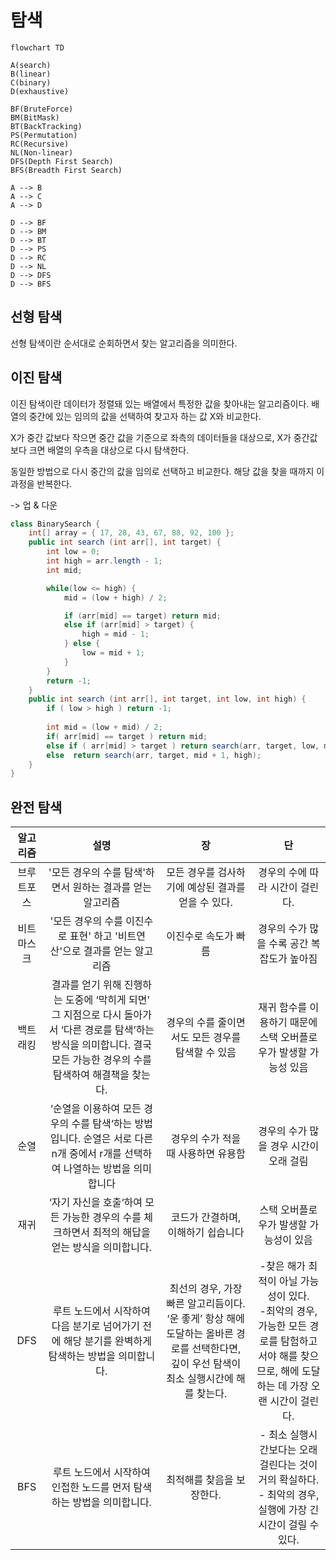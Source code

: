 # 탐색

```mermaid
flowchart TD

A(search)
B(linear)
C(binary)
D(exhaustive)

BF(BruteForce)
BM(BitMask)
BT(BackTracking)
PS(Permutation)
RC(Recursive)
NL(Non-linear)
DFS(Depth First Search)
BFS(Breadth First Search)

A --> B
A --> C
A --> D

D --> BF
D --> BM
D --> BT
D --> PS
D --> RC
D --> NL
D --> DFS
D --> BFS

```
## 선형 탐색
선형 탐색이란 순서대로 순회하면서 찾는 알고리즘을 의미한다.


## 이진 탐색
이진 탐색이란 데이터가 정렬돼 있는 배열에서 특정한 값을 찾아내는 알고리즘이다.
배열의 중간에 있는 임의의 값을 선택하여 찾고자 하는 값 X와 비교한다.

X가 중간 값보다 작으면 중간 값을 기준으로 좌측의 데이터들을 대상으로,
X가 중간값보다 크면 배열의 우측을 대상으로 다시 탐색한다.

동일한 방법으로 다시 중간의 값을 임의로 선택하고 비교한다.
해당 값을 찾을 때까지 이 과정을 반복한다.

-> 업 & 다운

```java
class BinarySearch {
    int[] array = { 17, 28, 43, 67, 88, 92, 100 };
    public int search (int arr[], int target) {
        int low = 0;
        int high = arr.length - 1;
        int mid;

        while(low <= high) {
            mid = (low + high) / 2;

            if (arr[mid] == target) return mid;
            else if (arr[mid] > target) {
                high = mid - 1;
            } else {
                low = mid + 1;
            }
        }
        return -1;
    }
    public int search (int arr[], int target, int low, int high) {
        if ( low > high ) return -1;
        
        int mid = (low + mid) / 2;
        if( arr[mid] == target ) return mid;
        else if ( arr[mid] > target ) return search(arr, target, low, mid - 1);
        else  return search(arr, target, mid + 1, high);
    }
}
```

## 완전 탐색

| 알고리즘  |                                                 설명                                                  |               장               |            단             |
|:-----:|:---------------------------------------------------------------------------------------------------:|:-----------------------------:|:------------------------:|
 | 브루트포스 |                                  '모든 경우의 수를 탐색'하면서 원하는 결과를 얻는 알고리즘                                  | 모든 경우를 검사하기에 예상된 결과를 얻을 수 있다. |    경우의 수에 따라 시간이 걸린다.    |
| 비트마스크 |                             '모든 경우의 수를 이진수로 표현' 하고 '비트연산'으로 결과를 얻는 알고리즘                             |          이진수로 속도가 빠름          | 경우의 수가 많을 수록 공간 복잡도가 높아짐 |
| 백트래킹  | 결과를 얻기 위해 진행하는 도중에 ‘막히게 되면’ 그 지점으로 다시 돌아가서 ‘다른 경로를 탐색’하는 방식을 의미합니다. 결국 모든 가능한 경우의 수를 탐색하여 해결책을 찾는다. |        경우의 수를 줄이면서도 모든 경우를 탐색할 수 있음                       |             재귀 함수를 이용하기 때문에 스택 오버플로우가 발생할 가능성 있음             |
|  순열   |                                          ‘순열을 이용하여 모든 경우의 수를 탐색‘하는 방법입니다. 순열은 서로 다른 n개 중에서 r개를 선택하여 나열하는 방법을 의미합니다                                                           |      경우의 수가 적을 때 사용하면 유용함                         |            경우의 수가 많을 경우 시간이 오래 걸림              |
|  재귀   |                                                                                              ‘자기 자신을 호출‘하여 모든 가능한 경우의 수를 체크하면서 최적의 해답을 얻는 방식을 의미합니다.       |                         코드가 간결하며, 이해하기 쉽습니다      |                   스택 오버플로우가 발생할 가능성이 있음       |
|  DFS  |                  루트 노드에서 시작하여 다음 분기로 넘어가기 전에 해당 분기를 완벽하게 탐색하는 방법을 의미합니다.                                                                                   |             최선의 경우, 가장 빠른 알고리듬이다. ‘운 좋게’ 항상 해에 도달하는 올바른 경로를 선택한다면, 깊이 우선 탐색이 최소 실행시간에 해를 찾는다.                  |       -찾은 해가 최적이 아닐 가능성이 있다. <br/> -최악의 경우, 가능한 모든 경로를 탐험하고서야 해를 찾으므로, 해에 도달하는 데 가장 오랜 시간이 걸린다.                   |
|  BFS  |                루트 노드에서 시작하여 인접한 노드를 먼저 탐색하는 방법을 의미합니다.                                                                                     |                 최적해를 찾음을 보장한다.              |                         - 최소 실행시간보다는 오래 걸린다는 것이 거의 확실하다.<br/> - 최악의 경우, 실행에 가장 긴 시간이 걸릴 수 있다. |

